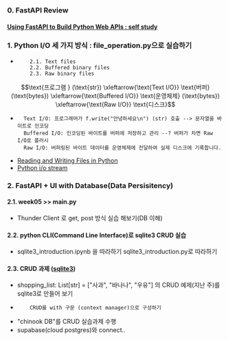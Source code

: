### 0. FastAPI Review
#### [Using FastAPI to Build Python Web APIs : self study](https://realpython.com/fastapi-python-web-apis/)

### 1. Python I/O 세 가지 방식 : file_operation.py으로 실습하기
-         2.1. Text files
          2.2. Buffered binary files
          2.3. Raw binary files
$$\text{프로그램 } (\text{str}) \xleftarrow{\text{Text I/O}} \text{버퍼} (\text{bytes}) \xleftarrow{\text{Buffered I/O}} \text{운영체제} (\text{bytes}) \xleftarrow{\text{Raw I/O}} \text{디스크}$$
-       Text I/O: 프로그래머가 f.write("안녕하세요\n") (str) 호출 --> 문자열을 바이트로 인코딩
        Buffered I/O: 인코딩된 바이트를 버퍼에 저장하고 관리 --? 버퍼가 차면 Raw I/O로 플러시
        Raw I/O: 버퍼링된 바이트 데이터를 운영체제에 전달하여 실제 디스크에 기록합니다.

- [Reading and Writing Files in Python ](https://realpython.com/read-write-files-python/)
- [Python i/o stream](https://docs.python.org/ko/3.13/library/io.html)

### 2. FastAPI + UI with Database(Data Persisitency)
#### 2.1. week05 >> main.py
- Thunder Client 로 get, post 방식 실습 해보기(DB 이해)

#### 2.2. python CLI(Command Line Interface)로 sqlite3 CRUD 실습
- sqlite3_introduction.ipynb 을 따라하기 sqlite3_introduction.py로 따라하기

#### 2.3. CRUD 과제 ([sqlite3](https://docs.python.org/3/library/sqlite3.html#sqlite3-tutorial))
- shopping_list: List[str] = ["사과", "바나나", "우유"] 의 CRUD 예제(지난 주)를 sqlite3로 만들어 보기
-         CRUD를 with 구문 (context manager)으로 구성하기
- "chinook DB"를 CRUD 실습과제 수행
- supabase(cloud postgres)와 connect..

